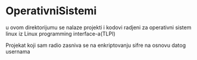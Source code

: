 # OperativniSistemi

u ovom direktorijumu se nalaze projekti i kodovi radjeni za operativni sistem linux
iz Linux programming interface-a(TLPI)

Projekat koji sam radio zasniva se na enkriptovanju sifre na osnovu datog usernama


